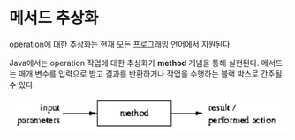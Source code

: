 # 메서드 추상화

operation에 대한 추상화는 현재 모든 프로그래밍 언어에서 지원된다.

Java에서는 operation 작업에 대한 추상화가 **method** 개념을 통해 실현된다. 메서드는 매개 변수를 입력으로 받고 결과를 반환하거나 작업을 수행하는 블랙 박스로 간주될 수 있다.

![블랙박스](./images/메서드%20블랙박스.png)